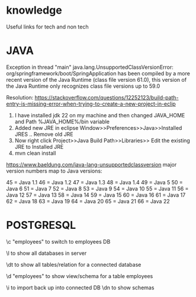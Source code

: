 # knowledge
Useful links for tech and non tech

# JAVA
Exception in thread "main" java.lang.UnsupportedClassVersionError: org/springframework/boot/SpringApplication has been compiled by a more recent version of the Java Runtime (class file version 61.0), this version of the Java Runtime only recognizes class file versions up to 59.0

Resolution: 
https://stackoverflow.com/questions/12252123/build-path-entry-is-missing-error-when-trying-to-create-a-new-project-in-eclip
1) I have installed jdk 22 on my machine and then changed JAVA_HOME and Path %JAVA_HOME%/bin variable
2) Added new JRE in eclipse Window>>Preferences>>Java>>Installed JRES .. Remove old JRE
3) Now right click Project>>Java Build Path>>Libraries>> Edit the existing JRE to Installed JRE
4) mvn clean install
   


https://www.baeldung.com/java-lang-unsupportedclassversion
 major version numbers map to Java versions:

45 = Java 1.1
46 = Java 1.2
47 = Java 1.3
48 = Java 1.4
49 = Java 5
50 = Java 6
51 = Java 7
52 = Java 8
53 = Java 9
54 = Java 10
55 = Java 11
56 = Java 12
57 = Java 13
58 = Java 14
59 = Java 15
60 = Java 16
61 = Java 17
62 = Java 18
63 = Java 19
64 = Java 20
65 = Java 21
66 = Java 22


# POSTGRESQL
\c "employees"     to switch to employees DB

\l    to show all databases in server

\dt to show all tables/relation for a connected database

\d "employees"    to show view/schema for a table employees

\i    to import back up into connected DB
\dn to show schemas


